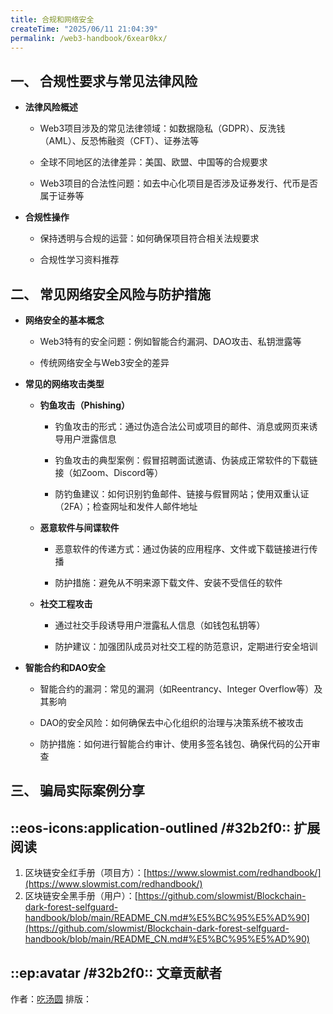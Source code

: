 ```yaml
---
title: 合规和网络安全
createTime: "2025/06/11 21:04:39"
permalink: /web3-handbook/6xear0kx/
---
```


## 一、 **合规性要求与常见法律风险**

- **法律风险概述**
    
    - Web3项目涉及的常见法律领域：如数据隐私（GDPR）、反洗钱（AML）、反恐怖融资（CFT）、证券法等
        
    - 全球不同地区的法律差异：美国、欧盟、中国等的合规要求
        
    - Web3项目的合法性问题：如去中心化项目是否涉及证券发行、代币是否属于证券等
        
- **合规性操作**
        
    - 保持透明与合规的运营：如何确保项目符合相关法规要求

    - 合规性学习资料推荐
        

## 二、 **常见网络安全风险与防护措施**

- **网络安全的基本概念**
    
    - Web3特有的安全问题：例如智能合约漏洞、DAO攻击、私钥泄露等
        
    - 传统网络安全与Web3安全的差异
        
- **常见的网络攻击类型**
    
    - **钓鱼攻击（Phishing）**
        
        - 钓鱼攻击的形式：通过伪造合法公司或项目的邮件、消息或网页来诱导用户泄露信息
            
        - 钓鱼攻击的典型案例：假冒招聘面试邀请、伪装成正常软件的下载链接（如Zoom、Discord等）
            
        - 防钓鱼建议：如何识别钓鱼邮件、链接与假冒网站；使用双重认证（2FA）；检查网址和发件人邮件地址
            
    - **恶意软件与间谍软件**
        
        - 恶意软件的传递方式：通过伪装的应用程序、文件或下载链接进行传播
            
        - 防护措施：避免从不明来源下载文件、安装不受信任的软件
            
    - **社交工程攻击**
        
        - 通过社交手段诱导用户泄露私人信息（如钱包私钥等）
            
        - 防护建议：加强团队成员对社交工程的防范意识，定期进行安全培训
            
- **智能合约和DAO安全**
    
    - 智能合约的漏洞：常见的漏洞（如Reentrancy、Integer Overflow等）及其影响
        
    - DAO的安全风险：如何确保去中心化组织的治理与决策系统不被攻击
        
    - 防护措施：如何进行智能合约审计、使用多签名钱包、确保代码的公开审查
        

## 三、 **骗局实际案例分享**


## ::eos-icons:application-outlined /#32b2f0:: 扩展阅读
1. 区块链安全红手册（项目方）：[https://www.slowmist.com/redhandbook/](https://www.slowmist.com/redhandbook/)  
2. 区块链安全黑手册（用户）：[https://github.com/slowmist/Blockchain-dark-forest-selfguard-handbook/blob/main/README_CN.md#%E5%BC%95%E5%AD%90](https://github.com/slowmist/Blockchain-dark-forest-selfguard-handbook/blob/main/README_CN.md#%E5%BC%95%E5%AD%90) 

## ::ep:avatar /#32b2f0:: 文章贡献者  
作者：[吃汤圆](/)
排版：

